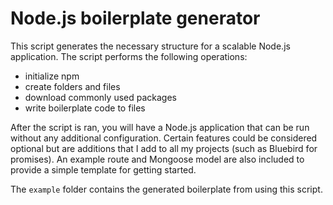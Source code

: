 # Node.js boilerplate generator

This script generates the necessary structure for a scalable Node.js application.
The script performs the following operations:
- initialize npm
- create folders and files
- download commonly used packages
- write boilerplate code to files

After the script is ran, you will have a Node.js application that can be run without any additional configuration.
Certain features could be considered optional but are additions that I add to all my projects (such as Bluebird for promises). An example route and Mongoose model are also included to provide a simple template for getting started.

The `example` folder contains the generated boilerplate from using this script.
